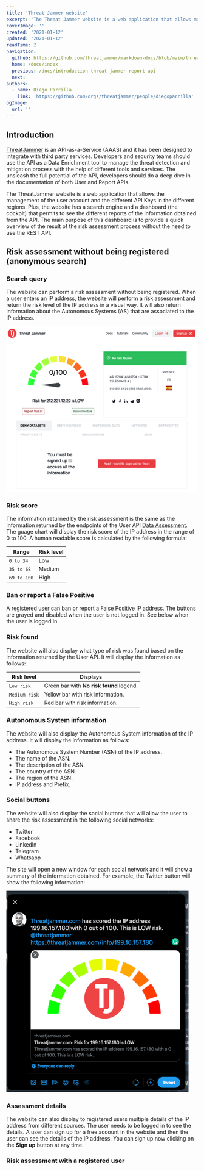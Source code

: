 ```yaml
---
title: 'Threat Jammer website'
excerpt: 'The Threat Jammer website is a web application that allows manage basic features of the service.'
coverImage: ''
created: '2021-01-12'
updated: '2021-01-12'
readTime: 2
navigation:
  github: https://github.com/threatjammer/markdown-docs/blob/main/threat-jammer-site.md
  home: /docs/index
  previous: /docs/introduction-threat-jammer-report-api
  next:
authors:
  - name: Diego Parrilla
    link: 'https://github.com/orgs/threatjammer/people/diegoparrilla'
ogImage:
  url: ''
---
```


## Introduction

[ThreatJammer](https://threatjammer.com/) is an API-as-a-Service (AAAS) and it has been designed to integrate with third party services. Developers and security teams should use the API as a Data Enrichment tool to manage the threat detection and mitigation process with the help of different tools and services. The unsleash the full potential of the API, developers should do a deep dive in the documentation of both User and Report APIs.

The ThreatJammer website is a web application that allows the management of the user account and the different API Keys in the different regions. Plus, the website has a search engine and a dashboard (the cockpit) that permits to see the different reports of the information obtained from the API. The main purpose of this dashboard is to provide a quick overview of the result of the risk assessment process without the need to use the REST API. 

## Risk assessment without being registered (anonymous search)

### Search query 
The website can perform a risk assessment without being registered. When a user enters an IP address, the website will perform a risk assessment and return the risk level of the IP address in a visual way. It will also return information about the Autonomous Systems (AS) that are associated to the IP address.

![Threat Jammer Anonymous Risk Assessment](/docsimg/risk-assessment-anonymous.png)

### Risk score
The information returned by the risk assessment is the same as the information returned by the endpoints of the User API [Data Assessment](https://paris.api.threatjammer.com/docs#/Data%20assesment). The guage chart will display the risk score of the IP address in the range of 0 to 100. A human readable score is calculated by the following formula: 

| Range | Risk level |
|-------|------------|
| `0 to 34` | Low|
| `35 to 68` | Medium |
| `69 to 100` | High |

### Ban or report a False Positive
A registered user can ban or report a False Positive IP address. The buttons are grayed and disabled when the user is not logged in. See below when the user is logged in.

### Risk found
The website will also display what type of risk was found based on the information returned by the User API. It will display the information as follows:

| Risk level | Displays |
|-------|------------|
| `Low risk` | Green bar with **No risk found** legend.|
| `Medium risk` | Yellow bar with risk information. |
| `High risk` | Red bar with risk information. |

### Autonomous System information
The website will also display the Autonomous System information of the IP address. It will display the information as follows:
- The Autonomous System Number (ASN) of the IP address.
- The name of the ASN.
- The description of the ASN.
- The country of the ASN.
- The region of the ASN.
- IP address and Prefix.

### Social buttons
The website will also display the social buttons that will allow the user to share the risk assessment in the following social networks:
- Twitter
- Facebook
- LinkedIn
- Telegram
- Whatsapp

The site will open a new window for each social network and it will show a summary of the information obtained. For example, the Twitter button will show the following information:

![Threat Jammer Twitter Risk Assessment](/docsimg/risk-assessment-twitter.png)

### Assessment details
The website can also display to registered users multiple details of the IP address from different sources. The user needs to be logged in to see  the details. A user can sign up for a free account in the website and then the user can see the details of the IP address. You can sign up now clicking on the **Sign up** button at any time.

### Risk assessment with a registered user
